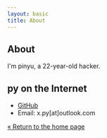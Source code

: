 ```yaml
---
layout: basic
title: About
---
```

## About

I'm pinyu, a 22-year-old hacker.

## py on the Internet

* [GitHub][github]
* Email: x.py[at]outlook.com

[github]: https://github.com/pinyushaw




[« Return to the home page](/)
